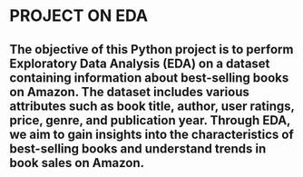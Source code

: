 # PROJECT ON EDA

## The objective of this Python project is to perform Exploratory Data Analysis (EDA) on a dataset containing information about best-selling books on Amazon. The dataset includes various attributes such as book title, author, user ratings, price, genre, and publication year. Through EDA, we aim to gain insights into the characteristics of best-selling books and understand trends in book sales on Amazon.
